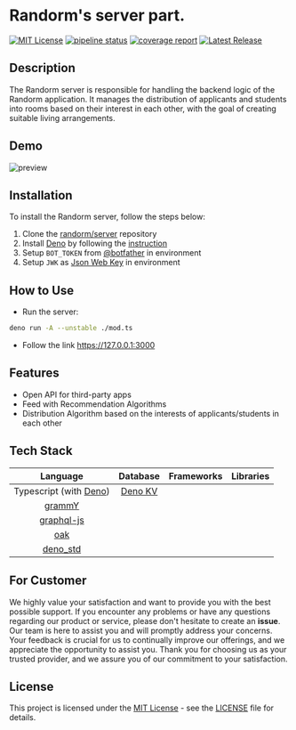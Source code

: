 # Randorm's server part.

[![MIT License](https://img.shields.io/badge/License-MIT-blue.svg)](https://opensource.org/licenses/MIT)
[![pipeline status](https://gitlab.pg.innopolis.university/randorm/server/badges/main/pipeline.svg)](https://gitlab.pg.innopolis.university/randorm/server/-/commits/main)
[![coverage report](https://gitlab.pg.innopolis.university/randorm/server/badges/main/coverage.svg)](https://gitlab.pg.innopolis.university/randorm/server/-/commits/main)
[![Latest Release](https://gitlab.pg.innopolis.university/randorm/server/-/badges/release.svg)](https://gitlab.pg.innopolis.university/randorm/server/-/releases)

## Description

The Randorm server is responsible for handling the backend logic of the Randorm
application. It manages the distribution of applicants and students into rooms
based on their interest in each other, with the goal of creating suitable living
arrangements.

## Demo

![preview](.gitlab/preview.gif)

## Installation

To install the Randorm server, follow the steps below:

1. Clone the
   [randorm/server](https://gitlab.pg.innopolis.university/randorm/server/)
   repository
2. Install [Deno](https://deno.land) by following the
   [instruction](https://deno.land/manual@main/getting_started/installation)
3. Setup `BOT_TOKEN` from [@botfather](https://botfather.t.me/) in environment
4. Setup `JWK` as
   [Json Web Key](https://self-issued.info/docs/draft-ietf-jose-json-web-key.html)
   in environment

## How to Use

- Run the server:

```bash
deno run -A --unstable ./mod.ts
```

- Follow the link https://127.0.0.1:3000

## Features

- Open API for third-party apps
- Feed with Recommendation Algorithms
- Distribution Algorithm based on the interests of applicants/students in each
  other

## Tech Stack

| Language | Database | Frameworks 	| Libraries |
|:--------------------------------------------:|:------------------------------:|:--------------------------------------:	|:---------------------------------------------------:|
| Typescript (with [Deno](https://deno.land/)) | [Deno KV](https://deno.com/kv)
| [grammY](https://grammy.dev/)|
[graphql-js](https://github.com/graphql/graphql-js) | | | |
[oak](https://deno.land/x/oak@v12.5.0)|
[deno_std](https://deno.land/std@0.194.0) |

## For Customer

We highly value your satisfaction and want to provide you with the best possible
support. If you encounter any problems or have any questions regarding our
product or service, please don't hesitate to create an **issue**. Our team is
here to assist you and will promptly address your concerns. Your feedback is
crucial for us to continually improve our offerings, and we appreciate the
opportunity to assist you. Thank you for choosing us as your trusted provider,
and we assure you of our commitment to your satisfaction.

## License

This project is licensed under the
[MIT License](https://license.md/licenses/mit-license/) - see the
[LICENSE](LICENSE) file for details.
